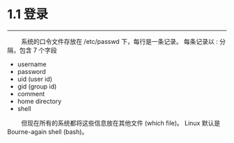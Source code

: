 # 1.1 登录
***

&emsp;&emsp;
系统的口令文件存放在 /etc/passwd 下，每行是一条记录。
每条记录以 : 分隔，包含 7 个字段

+ username
+ password
+ uid (user id)
+ gid (group id)
+ comment
+ home directory
+ shell

&emsp;&emsp;
但现在所有的系统都将这些信息放在其他文件 (which file)。
Linux 默认是 Bourne-again shell (bash)。